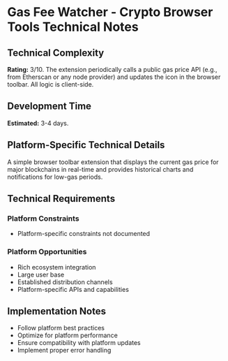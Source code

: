 # Gas Fee Watcher - Crypto Browser Tools Technical Notes

## Technical Complexity
**Rating:** 3/10. The extension periodically calls a public gas price API (e.g., from Etherscan or any node provider) and updates the icon in the browser toolbar. All logic is client-side.

## Development Time
**Estimated:** 3-4 days.

## Platform-Specific Technical Details
A simple browser toolbar extension that displays the current gas price for major blockchains in real-time and provides historical charts and notifications for low-gas periods.

## Technical Requirements

### Platform Constraints
- Platform-specific constraints not documented

### Platform Opportunities
- Rich ecosystem integration
- Large user base
- Established distribution channels
- Platform-specific APIs and capabilities

## Implementation Notes
- Follow platform best practices
- Optimize for platform performance
- Ensure compatibility with platform updates
- Implement proper error handling
